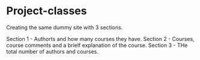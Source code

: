 # Project-classes

Creating the same dummy site with 3 sections.

Section 1 - Authorts and how many courses they have.
Section 2 - Courses, course comments and a brielf explanation of the course.
Section 3 - THe total number of authors and courses.
